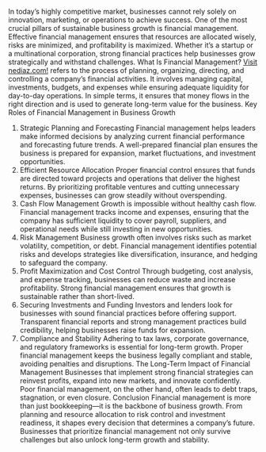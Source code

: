 In today’s highly competitive market, businesses cannot rely solely on innovation, marketing, or operations to achieve success. One of the most crucial pillars of sustainable business growth is financial management. Effective financial management ensures that resources are allocated wisely, risks are minimized, and profitability is maximized. Whether it’s a startup or a multinational corporation, strong financial practices help businesses grow strategically and withstand challenges.
What Is Financial Management?
<a href="https://nediaz.com/blog/financial-management-business-growth">Visit nediaz.com!</a>
 refers to the process of planning, organizing, directing, and controlling a company’s financial activities. It involves managing capital, investments, budgets, and expenses while ensuring adequate liquidity for day-to-day operations. In simple terms, it ensures that money flows in the right direction and is used to generate long-term value for the business.
Key Roles of Financial Management in Business Growth
1. Strategic Planning and Forecasting
Financial management helps leaders make informed decisions by analyzing current financial performance and forecasting future trends. A well-prepared financial plan ensures the business is prepared for expansion, market fluctuations, and investment opportunities.
2. Efficient Resource Allocation
Proper financial control ensures that funds are directed toward projects and operations that deliver the highest returns. By prioritizing profitable ventures and cutting unnecessary expenses, businesses can grow steadily without overspending.
3. Cash Flow Management
Growth is impossible without healthy cash flow. Financial management tracks income and expenses, ensuring that the company has sufficient liquidity to cover payroll, suppliers, and operational needs while still investing in new opportunities.
4. Risk Management
Business growth often involves risks such as market volatility, competition, or debt. Financial management identifies potential risks and develops strategies like diversification, insurance, and hedging to safeguard the company.
5. Profit Maximization and Cost Control
Through budgeting, cost analysis, and expense tracking, businesses can reduce waste and increase profitability. Strong financial management ensures that growth is sustainable rather than short-lived.
6. Securing Investments and Funding
Investors and lenders look for businesses with sound financial practices before offering support. Transparent financial reports and strong management practices build credibility, helping businesses raise funds for expansion.
7. Compliance and Stability
Adhering to tax laws, corporate governance, and regulatory frameworks is essential for long-term growth. Proper financial management keeps the business legally compliant and stable, avoiding penalties and disruptions.
The Long-Term Impact of Financial Management
Businesses that implement strong financial strategies can reinvest profits, expand into new markets, and innovate confidently. Poor financial management, on the other hand, often leads to debt traps, stagnation, or even closure.
Conclusion
Financial management is more than just bookkeeping—it is the backbone of business growth. From planning and resource allocation to risk control and investment readiness, it shapes every decision that determines a company’s future. Businesses that prioritize financial management not only survive challenges but also unlock long-term growth and stability.

